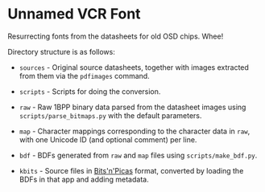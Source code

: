 # Unnamed VCR Font

Resurrecting fonts from the datasheets for old OSD chips. Whee!

Directory structure is as follows:

* `sources` - Original source datasheets, together with images extracted
  from them via the `pdfimages` command.

* `scripts` - Scripts for doing the conversion.

* `raw` - Raw 1BPP binary data parsed from the datasheet images using
  `scripts/parse_bitmaps.py` with the default parameters.

* `map` - Character mappings corresponding to the character data in `raw`,
  with one Unicode ID (and optional comment) per line.

* `bdf` - BDFs generated from `raw` and `map` files using
  `scripts/make_bdf.py`.

* `kbits` - Source files in [Bits'n'Picas][bitsnpicas] format, converted by
  loading the BDFs in that app and adding metadata.

[bitsnpicas]: https://github.com/kreativekorp/bitsnpicas/
